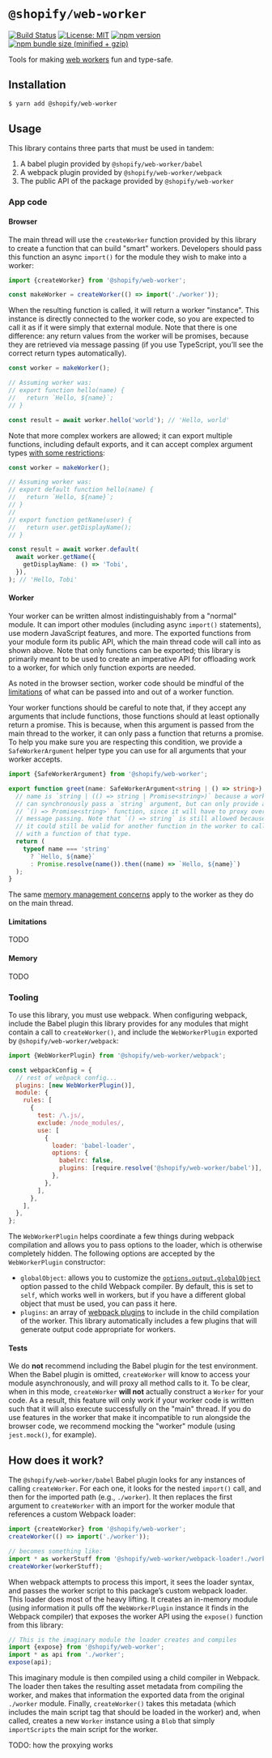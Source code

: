# `@shopify/web-worker`

[![Build Status](https://travis-ci.org/Shopify/quilt.svg?branch=master)](https://travis-ci.org/Shopify/quilt)
[![License: MIT](https://img.shields.io/badge/License-MIT-green.svg)](LICENSE.md) [![npm version](https://badge.fury.io/js/%40shopify%2Fweb-workers.svg)](https://badge.fury.io/js/%40shopify%2Fweb-workers.svg) [![npm bundle size (minified + gzip)](https://img.shields.io/bundlephobia/minzip/@shopify/web-workers.svg)](https://img.shields.io/bundlephobia/minzip/@shopify/web-workers.svg)

Tools for making [web workers](https://developer.mozilla.org/en-US/docs/Web/API/Web_Workers_API/Using_web_workers) fun and type-safe.

## Installation

```bash
$ yarn add @shopify/web-worker
```

## Usage

This library contains three parts that must be used in tandem:

1. A babel plugin provided by `@shopify/web-worker/babel`
2. A webpack plugin provided by `@shopify/web-worker/webpack`
3. The public API of the package provided by `@shopify/web-worker`

### App code

#### Browser

The main thread will use the `createWorker` function provided by this library to create a function that can build "smart" workers. Developers should pass this function an async `import()` for the module they wish to make into a worker:

```ts
import {createWorker} from '@shopify/web-worker';

const makeWorker = createWorker(() => import('./worker'));
```

When the resulting function is called, it will return a worker "instance". This instance is directly connected to the worker code, so you are expected to call it as if it were simply that external module. Note that there is one difference: any return values from the worker will be promises, because they are retrieved via message passing (if you use TypeScript, you’ll see the correct return types automatically).

```ts
const worker = makeWorker();

// Assuming worker was:
// export function hello(name) {
//   return `Hello, ${name}`;
// }

const result = await worker.hello('world'); // 'Hello, world'
```

Note that more complex workers are allowed; it can export multiple functions, including default exports, and it can accept complex argument types [with some restrictions](#limitations):

```ts
const worker = makeWorker();

// Assuming worker was:
// export default function hello(name) {
//   return `Hello, ${name}`;
// }
//
// export function getName(user) {
//   return user.getDisplayName();
// }

const result = await worker.default(
  await worker.getName({
    getDisplayName: () => 'Tobi',
  }),
); // 'Hello, Tobi'
```

#### Worker

Your worker can be written almost indistinguishably from a "normal" module. It can import other modules (including async `import()` statements), use modern JavaScript features, and more. The exported functions from your module form its public API, which the main thread code will call into as shown above. Note that only functions can be exported; this library is primarily meant to be used to create an imperative API for offloading work to a worker, for which only function exports are needed.

As noted in the browser section, worker code should be mindful of the [limitations](#limitations) of what can be passed into and out of a worker function.

Your worker functions should be careful to note that, if they accept any arguments that include functions, those functions should at least optionally return a promise. This is because, when this argument is passed from the main thread to the worker, it can only pass a function that returns a promise. To help you make sure you are respecting this condition, we provide a `SafeWorkerArgument` helper type you can use for all arguments that your worker accepts.

```ts
import {SafeWorkerArgument} from '@shopify/web-worker';

export function greet(name: SafeWorkerArgument<string | () => string>) {
  // name is `string | (() => string | Promise<string>)` because a worker
  // can synchronously pass a `string` argument, but can only provide a
  // `() => Promise<string>` function, since it will have to proxy over
  // message passing. Note that `() => string` is still allowed because
  // it could still be valid for another function in the worker to call
  // with a function of that type.
  return (
    typeof name === 'string'
      ? `Hello, ${name}`
      : Promise.resolve(name()).then((name) => `Hello, ${name}`)
  );
}
```

The same [memory management concerns](#memory) apply to the worker as they do on the main thread.

#### Limitations

TODO

#### Memory

TODO

### Tooling

To use this library, you must use webpack. When configuring webpack, include the Babel plugin this library provides for any modules that might contain a call to `createWorker()`, and include the `WebWorkerPlugin` exported by `@shopify/web-worker/webpack`:

```js
import {WebWorkerPlugin} from '@shopify/web-worker/webpack';

const webpackConfig = {
  // rest of webpack config...
  plugins: [new WebWorkerPlugin()],
  module: {
    rules: [
      {
        test: /\.js/,
        exclude: /node_modules/,
        use: [
          {
            loader: 'babel-loader',
            options: {
              babelrc: false,
              plugins: [require.resolve('@shopify/web-worker/babel')],
            },
          },
        ],
      },
    ],
  },
};
```

The `WebWorkerPlugin` helps coordinate a few things during webpack compilation and allows you to pass options to the loader, which is otherwise completely hidden. The following options are accepted by the `WebWorkerPlugin` constructor:

- `globalObject`: allows you to customize the [`options.output.globalObject`](https://webpack.js.org/configuration/output/#outputglobalobject) option passed to the child Webpack compiler. By default, this is set to `self`, which works well in workers, but if you have a different global object that must be used, you can pass it here.
- `plugins`: an array of [webpack plugins](https://webpack.js.org/plugins/) to include in the child compilation of the worker. This library automatically includes a few plugins that will generate output code appropriate for workers.

#### Tests

We do **not** recommend including the Babel plugin for the test environment. When the Babel plugin is omitted, `createWorker` will know to access your module asynchronously, and will proxy all method calls to it. To be clear, when in this mode, `createWorker` **will not** actually construct a `Worker` for your code. As a result, this feature will only work if your worker code is written such that it will also execute successfully on the "main" thread. If you do use features in the worker that make it incompatible to run alongside the browser code, we recommend mocking the "worker" module (using `jest.mock()`, for example).

## How does it work?

The `@shopify/web-worker/babel` Babel plugin looks for any instances of calling `createWorker`. For each one, it looks for the nested `import()` call, and then for the imported path (e.g., `./worker`). It then replaces the first argument to `createWorker` with an import for the worker module that references a custom Webpack loader:

```ts
import {createWorker} from '@shopify/web-worker';
createWorker(() => import('./worker'));

// becomes something like:
import * as workerStuff from '@shopify/web-worker/webpack-loader!./worker';
createWorker(workerStuff);
```

When webpack attempts to process this import, it sees the loader syntax, and passes the worker script to this package’s custom webpack loader. This loader does most of the heavy lifting. It creates an in-memory module (using information it pulls off the `WebWorkerPlugin` instance it finds in the Webpack compiler) that exposes the worker API using the `expose()` function from this library:

```ts
// This is the imaginary module the loader creates and compiles
import {expose} from '@shopify/web-worker';
import * as api from './worker';
expose(api);
```

This imaginary module is then compiled using a child compiler in Webpack. The loader then takes the resulting asset metadata from compiling the worker, and makes that information the exported data from the original `./worker` module. Finally, `createWorker()` takes this metadata (which includes the main script tag that should be loaded in the worker) and, when called, creates a new `Worker` instance using a `Blob` that simply `importScripts` the main script for the worker.

TODO: how the proxying works
